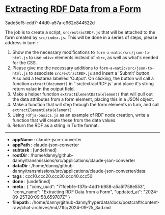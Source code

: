 # [Extracting RDF Data from a Form](https://claude.ai/chat/71fceb1e-f37b-4dd1-b958-a5a5f758e553)

3ade5ef5-edd7-44d0-a57a-e962e844522d

The job is to create a script, `src/extractRDF.js` that will be attached to the form created by `src/index.js`. This will be done in a series of steps, please address in turn :

1. Show me the necessary modifications to `form-a-matic/src/json-to-html.js` to use `<div>` elements instead of `<br>`, as well as what's needed for the CSS.
2. Please give me the necessary additions to `form-a-matic/src/json-to-html.js` to associate `src/extractRDF.js` and insert a 'Submit' button. Also add a textarea labelled 'Output'. On clicking, the button will call a function `extract(document)` in ``src/extractRDF.js` and place it's string return value in the output field.
3. Make a helper function `extractElementData(element)` that will pull out the data attributes from a form element, placing this in a JSON object.
4. Make a function that will step through the form elements in turn, and call `extractElementData(element)`
5. Using `rdfjs-basics.js` as an example of RDF node creation, write a function that will create these from the data values
6. Return the RDF as a string in Turtle format.

---

* **appName** : claude-json-converter
* **appPath** : claude-json-converter
* **subtask** : [undefined]
* **rootDir** : /home/danny/github-danny/transmissions/src/applications/claude-json-converter
* **dataDir** : /home/danny/github-danny/transmissions/src/applications/claude-json-converter/data
* **tags** : ccc10.ccc20.ccc30.ccc40.ccc50
* **done** : [undefined]
* **meta** : {
  "conv_uuid": "71fceb1e-f37b-4dd1-b958-a5a5f758e553",
  "conv_name": "Extracting RDF Data from a Form",
  "updated_at": "2024-09-25T20:09:58.659787Z"
}
* **filepath** : /home/danny/github-danny/hyperdata/docs/postcraft/content-raw/chat-archives/md/71fc/2024-09-25_3ad.md